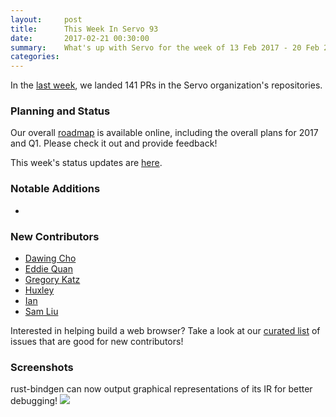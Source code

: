 ```yaml
---
layout:     post
title:      This Week In Servo 93
date:       2017-02-21 00:30:00
summary:    What's up with Servo for the week of 13 Feb 2017 - 20 Feb 2017
categories:
---
```


In the [last week](https://github.com/pulls?utf8=%E2%9C%93&q=is%3Apr+is%3Amerged+closed%3A2017-02-13..2017-02-20+user%3Aservo+),
we landed 141 PRs in the Servo organization's repositories.

### Planning and Status

Our overall [roadmap](https://github.com/servo/servo/wiki/Roadmap) is available online, including the overall plans for 2017 and Q1. Please check it out and provide feedback!

This week's status updates are [here](https://www.standu.ps/project/servo/).

### Notable Additions

- 

### New Contributors

- [Dawing Cho](https://github.com/AdmiralCoco)
- [Eddie Quan](https://github.com/eddiequan)
- [Gregory Katz](https://github.com/gregkatz)
- [Huxley](https://github.com/UnICorN21)
- [Ian](https://github.com/Greeene)
- [Sam Liu](https://github.com/samliu)

Interested in helping build a web browser? Take a look at our [curated list](https://starters.servo.org/) of issues that are good for new contributors!

### Screenshots

rust-bindgen can now output graphical representations of its IR for better debugging!
<img src="https://raw.githubusercontent.com/servo/rust-bindgen/master/example-graphviz-ir.png">
